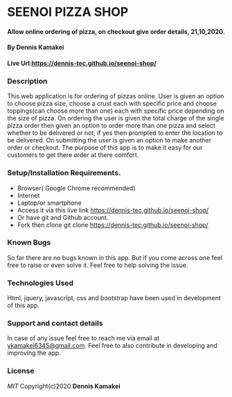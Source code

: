 # SEENOI PIZZA SHOP
#### Allow online ordering of pizza, on checkout give order details, 21,10,2020.

#### By **Dennis Kamakei**

#### Live Url:https://dennis-tec.github.io/seenoi-shop/
### Description
This web application is for ordering of pizzas online. User is given an option to choose pizza size, choose a crust each with specific price and choose toppings(can choose more than one) each with specific price depending on the size of pizza. On ordering the user is given the total charge of the single pizza order then given an option to order more than one pizza and select whether to be delivered or not, if yes then prompted to enter the location to be delivered. On submitting the user is given an option to make another order or checkout. The purpose of this app is to make it easy for our customers to get there order at there comfort.

### Setup/Installation Requirements.
* Browser( Google Chrome recommended)
* Internet
* Laptop/or smartphone
* Access it via this live link https://dennis-tec.github.io/seenoi-shop/
* Or have git and Github account.
* Fork then clone git clone https://dennis-tec.github.io/seenoi-shop/

### Known Bugs
So far there are no bugs known in this app. But if you come across one feel free to raise or even solve it. Feel free to help solving the issue.

### Technologies Used
Html, jquery, javascript, css and bootstrap have been used in development of this app.

### Support and contact details
In case of any issue feel free to reach me via email at ykamakei6345@gmail.com. Feel free to also contribute in developing and improving the app.

### License
*MIT*
Copyright(c)2020 **Dennis Kamakei**
